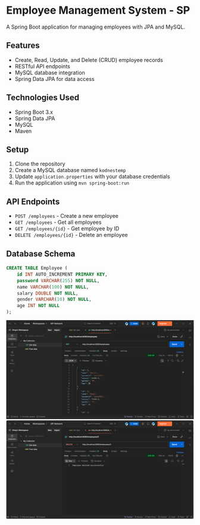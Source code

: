 # Employee Management System - SP

A Spring Boot application for managing employees with JPA and MySQL.

## Features

- Create, Read, Update, and Delete (CRUD) employee records
- RESTful API endpoints
- MySQL database integration
- Spring Data JPA for data access

## Technologies Used

- Spring Boot 3.x
- Spring Data JPA
- MySQL
- Maven

## Setup

1. Clone the repository
2. Create a MySQL database named `kodnestemp`
3. Update `application.properties` with your database credentials
4. Run the application using `mvn spring-boot:run`

## API Endpoints

- `POST /employees` - Create a new employee
- `GET /employees` - Get all employees
- `GET /employees/{id}` - Get employee by ID
- `DELETE /employees/{id}` - Delete an employee

## Database Schema

```sql
CREATE TABLE Employee (
    id INT AUTO_INCREMENT PRIMARY KEY,
    password VARCHAR(255) NOT NULL,
    name VARCHAR(100) NOT NULL,
    salary DOUBLE NOT NULL,
    gender VARCHAR(10) NOT NULL,
    age INT NOT NULL
);
```
![Get Screenshot](get.png)  
![Delete Screenshot](delete.png) 

